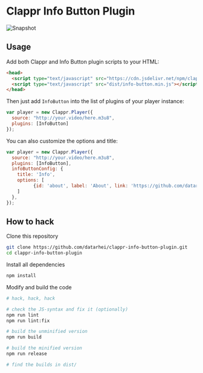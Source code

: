 # Clappr Info Button Plugin

![Snapshot](../master/snapshot.png)

## Usage

Add both Clappr and Info Button plugin scripts to your HTML:

```html
<head>
  <script type="text/javascript" src="https://cdn.jsdelivr.net/npm/clappr@latest/dist/clappr.min.js"></script>
  <script type="text/javascript" src="dist/info-button.min.js"></script>
</head>
```

Then just add `InfoButton` into the list of plugins of your player instance:

```javascript
var player = new Clappr.Player({
  source: "http://your.video/here.m3u8",
  plugins: [InfoButton]
});
```

You can also customize the options and title:

```javascript
var player = new Clappr.Player({
  source: "http://your.video/here.m3u8",
  plugins: [InfoButton],
  infoButtonConfig: {
    title: 'Info',
    options: [
          {id: 'about', label: 'About', link: 'https://github.com/datarhei/clappr-info-button-plugin'},
    ]
  },
});
```

## How to hack

Clone this repository

```bash
git clone https://github.com/datarhei/clappr-info-button-plugin.git
cd clappr-info-button-plugin
```

Install all dependencies

```bash
npm install
```

Modify and build the code

```bash
# hack, hack, hack

# check the JS-syntax and fix it (optionally)
npm run lint
npm run lint:fix

# build the unminified version
npm run build

# build the minified version
npm run release

# find the builds in dist/
```

